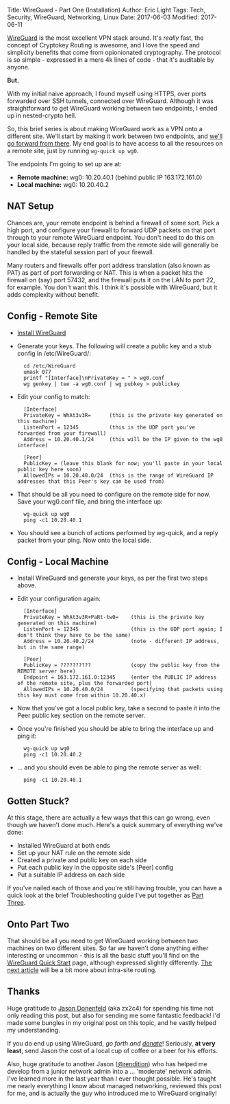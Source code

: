 Title: WireGuard - Part One (Installation)
Author: Eric Light
Tags: Tech, Security, WireGuard, Networking, Linux
Date: 2017-06-03
Modified: 2017-06-11

[WireGuard](https://wireguard.com/) is the most excellent VPN stack around.  It's _really_ fast, the concept of Cryptokey Routing is awesome, and I love the speed and simplicity benefits that come from opionionated cryptography.  The protocol is so simple - expressed in a mere 4k lines of code - that it's auditable by anyone.

**But.**

With my initial naive approach, I found myself using HTTPS, over ports forwarded over SSH tunnels, connected over WireGuard.  Although it was straightforward to get WireGuard working between two endpoints, I ended up in nested-crypto hell.

So, this brief series is about making WireGuard work as a VPN onto a different site.  We'll start by making it work between two endpoints, and [we'll go forward from there]({filename}wg1.md).  My end goal is to have access to all the resources on a remote site, just by running `wg-quick up wg0`. 

The endpoints I'm going to set up are at:

* **Remote machine:** wg0: 10.20.40.1 (behind public IP 163.172.161.0)
* **Local machine:** wg0: 10.20.40.2


NAT Setup
---------

Chances are, your remote endpoint is behind a firewall of some sort.  Pick a high port, and configure your firewall to forward UDP packets on that port through to your remote WireGuard endpoint.  You don't need to do this on your local side, because reply traffic from the remote side will generally be handled by the stateful session part of your firewall.

Many routers and firewalls offer port address translation (also known as PAT) as part of port forwarding or NAT.  This is when a packet hits the firewall on (say) port 57432, and the firewall puts it on the LAN to port 22, for example.  You don't want this.  I think it's possible with WireGuard, but it adds complexity without benefit.


Config - Remote Site
--------------------

* [Install WireGuard](https://www.wireguard.com/install/)
* Generate your keys.  The following will create a public key and a stub config in /etc/WireGuard/:

        cd /etc/WireGuard
        umask 077
        printf "[Interface]\nPrivateKey = " > wg0.conf
        wg genkey | tee -a wg0.conf | wg pubkey > publickey

* Edit your config to match:

        [Interface]
        PrivateKey = WhAt3v3R=      (this is the private key generated on this machine)
        ListenPort = 12345          (this is the UDP port you've forwarded from your firewall)
        Address = 10.20.40.1/24     (this will be the IP given to the wg0 interface)
        
        [Peer]
        PublicKey = (leave this blank for now; you'll paste in your local public key here soon)
        AllowedIPs = 10.20.40.0/24  (this is the range of WireGuard IP addresses that this Peer's key can be used from)

* That should be all you need to configure on the remote side for now.  Save your wg0.conf file, and bring the interface up:

        wg-quick up wg0
        ping -c1 10.20.40.1

* You should see a bunch of actions performed by wg-quick, and a reply packet from your ping.  Now onto the local side.


Config - Local Machine
----------------------

* Install WireGuard and generate your keys, as per the first two steps above.
* Edit your configuration again:

        [Interface]
        PrivateKey = WhAt3v3R+PaRt-tw0=    (this is the private key generated on this machine)
        ListenPort = 12345                 (this is the UDP port again; I don't think they have to be the same)
        Address = 10.20.40.2/24            (note - different IP address, but in the same range)
        
        [Peer]
        PublicKey = ??????????             (copy the public key from the REMOTE server here)
        Endpoint = 163.172.161.0:12345     (enter the PUBLIC IP address of the remote site, plus the forwarded port)
        AllowedIPs = 10.20.40.0/24         (specifying that packets using this key must come from within 10.20.40.x)

* Now that you've got a local public key, take a second to paste it into the Peer public key section on the remote server.
* Once you're finished you should be able to bring the interface up and ping it:

        wg-quick up wg0
        ping -c1 10.20.40.2

* ... and you should even be able to ping the remote server as well:

        ping -c1 10.20.40.1


Gotten Stuck?
-------------

At this stage, there are actually a few ways that this can go wrong, even though we haven't done much.  Here's a quick summary of everything we've done:

* Installed WireGuard at both ends
* Set up your NAT rule on the remote side 
* Created a private and public key on each side
* Put each public key in the opposite side's [Peer] config
* Put a suitable IP address on each side

If you've nailed each of those and you're still having trouble, you can have a quick look at the brief Troubleshooting guide I've put together as [Part Three]({filename}wg2.md).


Onto Part Two
-------------

That should be all you need to get WireGuard working between two machines on two different sites.  So far we haven't done anything either interesting or uncommon - this is all the basic stuff you'll find on the [WireGuard Quick Start](https://www.wireguard.com/quickstart/) page, although expressed slightly differently.  [The next article]({filename}wg1.md) will be a bit more about intra-site routing.


Thanks
------

Huge gratitude to [Jason Donenfeld](https://www.zx2c4.com/) (aka zx2c4) for spending his time not only reading this post, but also for sending me some fantastic feedback!  I'd made some bungles in my original post on this topic, and he vastly helped my understanding.

If you do end up using WireGuard, _go forth and [donate](https://www.wireguard.com/#donations)_! Seriously, **at very least**, send Jason the cost of a local cup of coffee or a beer for his efforts.

Also, huge gratitude to another Jason ([@rendition](https://keybase.io/rendition)) who has helped me develop from a junior network admin into a ... 'moderate' network admin.  I've learned more in the last year than I ever thought possible.  He's taught me nearly everything I know about managed networking, reviewed this post for me, and is actually the guy who introduced me to WireGuard originally!

